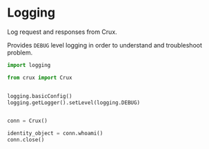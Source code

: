 # Logging

Log request and responses from Crux.

Provides `DEBUG` level logging in order to understand and troubleshoot problem.

```python
import logging

from crux import Crux


logging.basicConfig()
logging.getLogger().setLevel(logging.DEBUG)


conn = Crux()

identity_object = conn.whoami()
conn.close()
```
